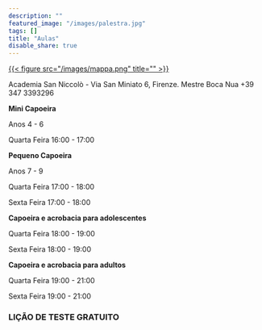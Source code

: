 ```yaml
---
description: ""
featured_image: "/images/palestra.jpg"
tags: []
title: "Aulas"
disable_share: true
---
```


[{{< figure src="/images/mappa.png" title="" >}}](https://www.openstreetmap.org/note/new?lat=43.76393&lon=11.26131#map=19/43.76383/11.26202&layers=N)

Academia San Niccolò - Via San Miniato 6, Firenze.
Mestre Boca Nua +39 347 3393296

**Mini Capoeira**

Anos 4 - 6

Quarta Feira  16:00 - 17:00 

**Pequeno Capoeira**

Anos 7 - 9

Quarta Feira  17:00 - 18:00

Sexta Feira	    17:00 - 18:00

**Capoeira e acrobacia para adolescentes**

Quarta Feira  18:00 - 19:00

Sexta Feira	    18:00 - 19:00


**Capoeira e acrobacia para adultos**

Quarta Feira  19:00 - 21:00

Sexta Feira	    19:00 - 21:00

### LIÇÃO DE TESTE GRATUITO
